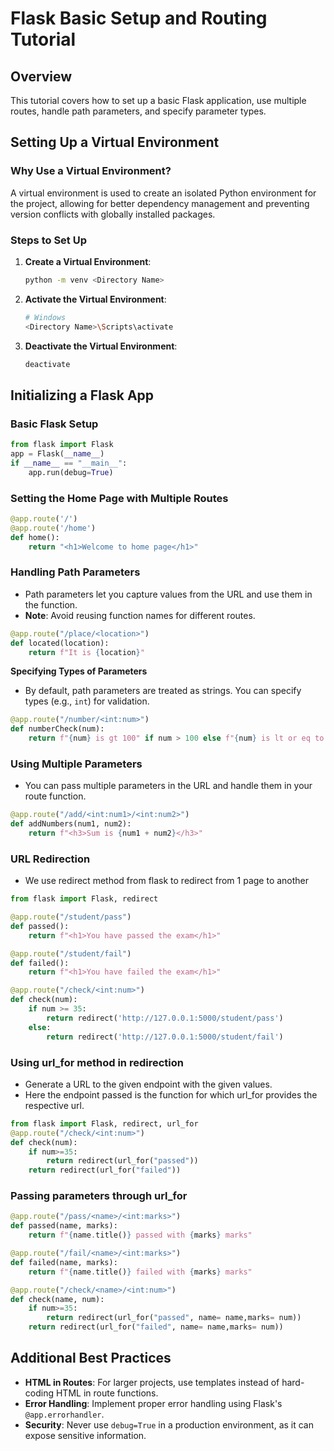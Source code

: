# Flask Basic Setup and Routing Tutorial

## Overview

This tutorial covers how to set up a basic Flask application, use multiple routes, handle path parameters, and specify parameter types.

## Setting Up a Virtual Environment

### Why Use a Virtual Environment?

A virtual environment is used to create an isolated Python environment for the project, allowing for better dependency management and preventing version conflicts with globally installed packages.

### Steps to Set Up

1. **Create a Virtual Environment**:
   ```bash
   python -m venv <Directory Name>
   ```
2. **Activate the Virtual Environment**:
   ```bash
   # Windows
   <Directory Name>\Scripts\activate
   ```
3. **Deactivate the Virtual Environment**:
   ```bash
   deactivate
   ```

## Initializing a Flask App

### Basic Flask Setup

```python
from flask import Flask
app = Flask(__name__)
if __name__ == "__main__":
    app.run(debug=True)
```

### Setting the Home Page with Multiple Routes

```python
@app.route('/')
@app.route('/home')
def home():
    return "<h1>Welcome to home page</h1>"
```

### Handling Path Parameters

- Path parameters let you capture values from the URL and use them in the function.
- **Note**: Avoid reusing function names for different routes.

```python
@app.route("/place/<location>")
def located(location):
    return f"It is {location}"
```

**Specifying Types of Parameters**

- By default, path parameters are treated as strings. You can specify types (e.g., `int`) for validation.

```python
@app.route("/number/<int:num>")
def numberCheck(num):
    return f"{num} is gt 100" if num > 100 else f"{num} is lt or eq to 100"
```

### Using Multiple Parameters

- You can pass multiple parameters in the URL and handle them in your route function.

```python
@app.route("/add/<int:num1>/<int:num2>")
def addNumbers(num1, num2):
    return f"<h3>Sum is {num1 + num2}</h3>"
```
### URL Redirection
- We use redirect method from flask to redirect from 1 page to another
```python
from flask import Flask, redirect

@app.route("/student/pass")
def passed():
    return f"<h1>You have passed the exam</h1>"

@app.route("/student/fail")
def failed():
    return f"<h1>You have failed the exam</h1>"

@app.route("/check/<int:num>")
def check(num):
    if num >= 35:
        return redirect('http://127.0.0.1:5000/student/pass')
    else:
        return redirect('http://127.0.0.1:5000/student/fail')
```
### Using url_for method in redirection
- Generate a URL to the given endpoint with the given values.
- Here the endpoint passed is the function for which url_for provides the respective url.
```python
from flask import Flask, redirect, url_for
@app.route("/check/<int:num>")
def check(num):
    if num>=35:
        return redirect(url_for("passed"))
    return redirect(url_for("failed"))
```

### Passing parameters through url_for
```python
@app.route("/pass/<name>/<int:marks>")
def passed(name, marks):
    return f"{name.title()} passed with {marks} marks"

@app.route("/fail/<name>/<int:marks>")
def failed(name, marks):
    return f"{name.title()} failed with {marks} marks"

@app.route("/check/<name>/<int:num>")
def check(name, num):
    if num>=35:
        return redirect(url_for("passed", name= name,marks= num))
    return redirect(url_for("failed", name= name,marks= num))
```
## Additional Best Practices

- **HTML in Routes**: For larger projects, use templates instead of hard-coding HTML in route functions.
- **Error Handling**: Implement proper error handling using Flask's `@app.errorhandler`.
- **Security**: Never use `debug=True` in a production environment, as it can expose sensitive information.
